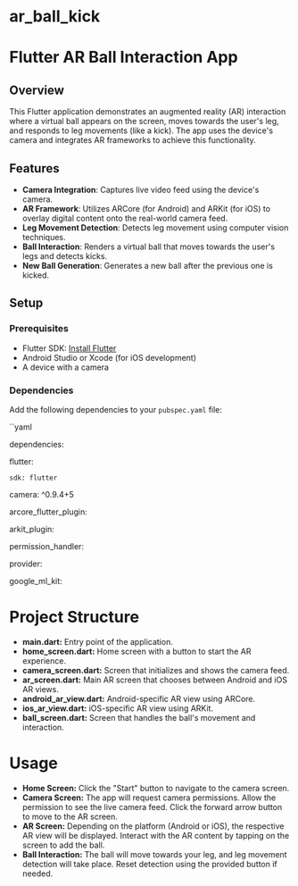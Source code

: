 # ar_ball_kick
# Flutter AR Ball Interaction App

## Overview
This Flutter application demonstrates an augmented reality (AR) interaction where a virtual ball appears on the screen, moves towards the user's leg, and responds to leg movements (like a kick). The app uses the device's camera and integrates AR frameworks to achieve this functionality.

## Features

- **Camera Integration**: Captures live video feed using the device's camera.
- **AR Framework**: Utilizes ARCore (for Android) and ARKit (for iOS) to overlay digital content onto the real-world camera feed.
- **Leg Movement Detection**: Detects leg movement using computer vision techniques.
- **Ball Interaction**: Renders a virtual ball that moves towards the user's legs and detects kicks.
- **New Ball Generation**: Generates a new ball after the previous one is kicked.

## Setup

### Prerequisites

- Flutter SDK: [Install Flutter](https://flutter.dev/docs/get-started/install)
- Android Studio or Xcode (for iOS development)
- A device with a camera

### Dependencies

Add the following dependencies to your `pubspec.yaml` file:

``yaml

dependencies:

  flutter:
  
    sdk: flutter
    
  camera: ^0.9.4+5
  
  arcore_flutter_plugin: 
  
  arkit_plugin: 
  
  permission_handler: 
  
  provider: 

  google_ml_kit: 
  
# Project Structure
- **main.dart:** Entry point of the application.
- **home_screen.dart:** Home screen with a button to start the AR experience.
- **camera_screen.dart:** Screen that initializes and shows the camera feed.
- **ar_screen.dart:** Main AR screen that chooses between Android and iOS AR views.
- **android_ar_view.dart:** Android-specific AR view using ARCore.
- **ios_ar_view.dart:** iOS-specific AR view using ARKit.
- **ball_screen.dart:** Screen that handles the ball's movement and interaction.

# Usage
- **Home Screen:** Click the "Start" button to navigate to the camera screen.
- **Camera Screen:** The app will request camera permissions. Allow the permission to see the live camera feed. Click the forward arrow button to move to the AR screen.
- **AR Screen:** Depending on the platform (Android or iOS), the respective AR view will be displayed. Interact with the AR content by tapping on the screen to add the ball.
- **Ball Interaction:** The ball will move towards your leg, and leg movement detection will take place. Reset detection using the provided button if needed.





